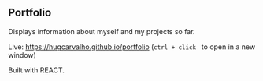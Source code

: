## Portfolio

Displays information about myself and my projects so far.

Live: https://hugcarvalho.github.io/portfolio (<code>ctrl + click </code> to open in a new window)

Built with REACT.
